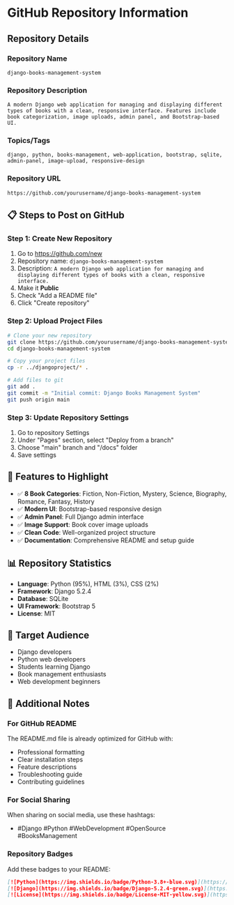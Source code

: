 # GitHub Repository Information

## Repository Details

### Repository Name
```
django-books-management-system
```

### Repository Description
```
A modern Django web application for managing and displaying different types of books with a clean, responsive interface. Features include book categorization, image uploads, admin panel, and Bootstrap-based UI.
```

### Topics/Tags
```
django, python, books-management, web-application, bootstrap, sqlite, admin-panel, image-upload, responsive-design
```

### Repository URL
```
https://github.com/yourusername/django-books-management-system
```

## 📋 Steps to Post on GitHub

### Step 1: Create New Repository
1. Go to https://github.com/new
2. Repository name: `django-books-management-system`
3. Description: `A modern Django web application for managing and displaying different types of books with a clean, responsive interface.`
4. Make it **Public**
5. Check "Add a README file"
6. Click "Create repository"

### Step 2: Upload Project Files
```bash
# Clone your new repository
git clone https://github.com/yourusername/django-books-management-system.git
cd django-books-management-system

# Copy your project files
cp -r ../djangoproject/* .

# Add files to git
git add .
git commit -m "Initial commit: Django Books Management System"
git push origin main
```

### Step 3: Update Repository Settings
1. Go to repository Settings
2. Under "Pages" section, select "Deploy from a branch"
3. Choose "main" branch and "/docs" folder
4. Save settings

## 🚀 Features to Highlight

- ✅ **8 Book Categories**: Fiction, Non-Fiction, Mystery, Science, Biography, Romance, Fantasy, History
- ✅ **Modern UI**: Bootstrap-based responsive design
- ✅ **Admin Panel**: Full Django admin interface
- ✅ **Image Support**: Book cover image uploads
- ✅ **Clean Code**: Well-organized project structure
- ✅ **Documentation**: Comprehensive README and setup guide

## 📊 Repository Statistics

- **Language**: Python (95%), HTML (3%), CSS (2%)
- **Framework**: Django 5.2.4
- **Database**: SQLite
- **UI Framework**: Bootstrap 5
- **License**: MIT

## 🎯 Target Audience

- Django developers
- Python web developers
- Students learning Django
- Book management enthusiasts
- Web development beginners

## 📝 Additional Notes

### For GitHub README
The README.md file is already optimized for GitHub with:
- Professional formatting
- Clear installation steps
- Feature descriptions
- Troubleshooting guide
- Contributing guidelines

### For Social Sharing
When sharing on social media, use these hashtags:
- #Django #Python #WebDevelopment #OpenSource #BooksManagement

### Repository Badges
Add these badges to your README:
```markdown
[![Python](https://img.shields.io/badge/Python-3.8+-blue.svg)](https://www.python.org/downloads/)
[![Django](https://img.shields.io/badge/Django-5.2.4-green.svg)](https://www.djangoproject.com/)
[![License](https://img.shields.io/badge/License-MIT-yellow.svg)](https://opensource.org/licenses/MIT)
```

